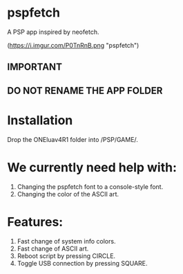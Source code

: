 # pspfetch
A PSP app inspired by neofetch.

(https://i.imgur.com/P0TnRnB.png "pspfetch")

## IMPORTANT
## DO NOT RENAME THE APP FOLDER

# Installation
Drop the ONEluav4R1 folder into /PSP/GAME/.

# We currently need help with:
1. Changing the pspfetch font to a console-style font.
2. Changing the color of the ASCII art.
   
# Features:
1. Fast change of system info colors.
2. Fast change of ASCII art.
3. Reboot script by pressing CIRCLE.
4. Toggle USB connection by pressing SQUARE.
